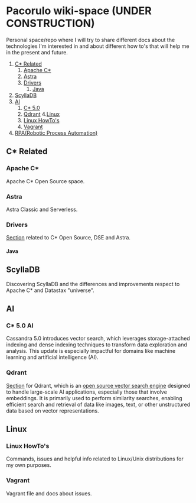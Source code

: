 # Pacorulo wiki-space (UNDER CONSTRUCTION)
Personal space/repo where I will try to share different docs about the technologies I'm interested in and about different how to's that will help me in the present and future.

1. [C* Related](#Cassandra)
    1. [Apache C*](#OpenSource)
    2. [Astra](#Astra)
    3. [Drivers](#Drivers)
       1. [Java](#Java)
2. [ScyllaDB](#ScyllaDB)
3. [AI](#AI)
   1. [C* 5.0](#C5)
   2. [Qdrant](#Qdrant)
4.[Linux](#Linux)
    1. [Linux HowTo's ](#Liwiki)
    2. [Vagrant](#Vagrant)
5. [RPA(Robotic Process Automation)](#RPA)
   

## C* Related <a name="Cassandra"></a>
### Apache C* <a name="OpenSource"></a>
Apache C* Open Source space.
### Astra <a name="Astra"></a>
Astra Classic and Serverless.
### Drivers <a name="Drivers"></a>
[Section](https://github.com/pacorulo/wiki-space/tree/main/Cassandra/drivers) related to C* Open Source, DSE and Astra.
#### Java <a name="Java"></a>

## ScyllaDB <a name="ScyllaDB"></a>
Discovering ScyllaDB and the differences and improvements respect to Apache C* and Datastax "universe".

## AI <a name="AI"></a>
### C* 5.0 AI <a name="C5"></a>
Cassandra 5.0 introduces vector search, which leverages storage-attached indexing and dense indexing techniques to transform data exploration and analysis. This update is especially impactful for domains like machine learning and artificial intelligence (AI).
### Qdrant <a name="Qdrant"></a>
[Section](https://github.com/pacorulo/wiki-space/tree/main/AI/Qdrant) for Qdrant, which is an [open source vector search engine](https://github.com/qdrant/qdrant) designed to handle large-scale AI applications, especially those that involve embeddings. It is primarily used to perform similarity searches, enabling efficient search and retrieval of data like images, text, or other unstructured data based on vector representations.

## Linux <a name="Linux"></a>
### Linux HowTo's <a name="Liwiki"></a>
Commands, issues and helpful info related to Linux/Unix distributions for my own purposes.
### Vagrant <a name="Vagrant"></a>
Vagrant file and docs about issues.

